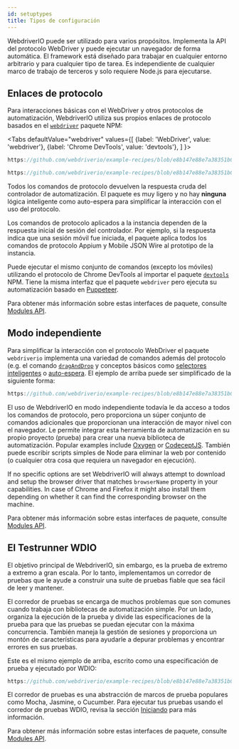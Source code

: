 ```yaml
---
id: setuptypes
title: Tipos de configuración
---
```


WebdriverIO puede ser utilizado para varios propósitos. Implementa la API del protocolo WebDriver y puede ejecutar un navegador de forma automática. El framework está diseñado para trabajar en cualquier entorno arbitrario y para cualquier tipo de tarea. Es independiente de cualquier marco de trabajo de terceros y solo requiere Node.js para ejecutarse.

## Enlaces de protocolo

Para interacciones básicas con el WebDriver y otros protocolos de automatización, WebdriverIO utiliza sus propios enlaces de protocolo basados en el [`webdriver`](https://www.npmjs.com/package/webdriver) paquete NPM:

<Tabs
  defaultValue="webdriver"
  values={[
    {label: 'WebDriver', value: 'webdriver'},
 {label: 'Chrome DevTools', value: 'devtools'},
 ]
}>
<TabItem value="webdriver">

```js reference useHTTPS
https://github.com/webdriverio/example-recipes/blob/e8b147e88e7a38351b0918b4f7efbd9ae292201d/setup/webdriver.js#L5-L20
```

</TabItem>
<TabItem value="devtools">

```js reference useHTTPS
https://github.com/webdriverio/example-recipes/blob/e8b147e88e7a38351b0918b4f7efbd9ae292201d/setup/devtools.js#L2-L17
```

</TabItem>
</Tabs>

Todos los comandos de protocolo [](api/webdriver) devuelven la respuesta cruda del controlador de automatización. El paquete es muy ligero y no hay __ninguna__ lógica inteligente como auto-espera para simplificar la interacción con el uso del protocolo.

Los comandos de protocolo aplicados a la instancia dependen de la respuesta inicial de sesión del controlador. Por ejemplo, si la respuesta indica que una sesión móvil fue iniciada, el paquete aplica todos los comandos de protocolo Appium y Mobile JSON Wire al prototipo de la instancia.

Puede ejecutar el mismo conjunto de comandos (excepto los móviles) utilizando el protocolo de Chrome DevTools al importar el paquete [`devtools`](https://www.npmjs.com/package/devtools) NPM. Tiene la misma interfaz que el paquete `webdriver` pero ejecuta su automatización basado en [Puppeteer](https://pptr.dev/).

Para obtener más información sobre estas interfaces de paquete, consulte [Modules API](/docs/api/modules).

## Modo independiente

Para simplificar la interacción con el protocolo WebDriver el paquete `webdriverio` implementa una variedad de comandos además del protocolo (e.g. el comando [`dragAndDrop`](api/element/dragAndDrop) y conceptos básicos como [selectores inteligentes](selectors) o [auto-espera](autowait). El ejemplo de arriba puede ser simplificado de la siguiente forma:

```js reference useHTTPS
https://github.com/webdriverio/example-recipes/blob/e8b147e88e7a38351b0918b4f7efbd9ae292201d/setup/standalone.js#L2-L19
```

El uso de WebdriverIO en modo independiente todavía le da acceso a todos los comandos de protocolo, pero proporciona un súper conjunto de comandos adicionales que proporcionan una interacción de mayor nivel con el navegador. Le permite integrar esta herramienta de automatización en su propio proyecto (prueba) para crear una nueva biblioteca de automatización. Popular examples include [Oxygen](https://github.com/oxygenhq/oxygen) or [CodeceptJS](http://codecept.io). También puede escribir scripts simples de Node para eliminar la web por contenido (o cualquier otra cosa que requiera un navegador en ejecución).

If no specific options are set WebdriverIO will always attempt to download and setup the browser driver that matches `browserName` property in your capabilities. In case of Chrome and Firefox it might also install them depending on whether it can find the corresponding browser on the machine.

Para obtener más información sobre estas interfaces de paquete, consulte [Modules API](/docs/api/modules).

## El Testrunner WDIO

El objetivo principal de WebdriverIO, sin embargo, es la prueba de extremo a extremo a gran escala. Por lo tanto, implementamos un corredor de pruebas que le ayude a construir una suite de pruebas fiable que sea fácil de leer y mantener.

El corredor de pruebas se encarga de muchos problemas que son comunes cuando trabaja con bibliotecas de automatización simple. Por un lado, organiza la ejecución de la prueba y divide las especificaciones de la prueba para que las pruebas se puedan ejecutar con la máxima concurrencia. También maneja la gestión de sesiones y proporciona un montón de características para ayudarle a depurar problemas y encontrar errores en sus pruebas.

Este es el mismo ejemplo de arriba, escrito como una especificación de prueba y ejecutado por WDIO:

```js reference useHTTPS
https://github.com/webdriverio/example-recipes/blob/e8b147e88e7a38351b0918b4f7efbd9ae292201d/setup/testrunner.js
```

El corredor de pruebas es una abstracción de marcos de prueba populares como Mocha, Jasmine, o Cucumber. Para ejecutar tus pruebas usando el corredor de pruebas WDIO, revisa la sección [Iniciando](gettingstarted) para más información.

Para obtener más información sobre estas interfaces de paquete, consulte [Modules API](/docs/api/modules).
